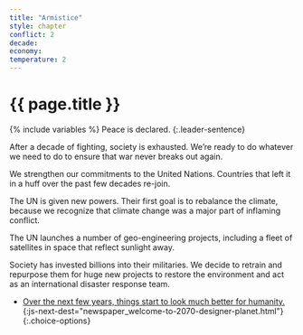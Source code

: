 ```yaml
---
title: "Armistice"
style: chapter
conflict: 2
decade: 
economy: 
temperature: 2
---
```


<h1>{{ page.title }}</h1>

{% include variables %}
Peace is declared.
{:.leader-sentence}

After a decade of fighting, society is exhausted. We’re ready to do whatever we need to do to ensure that war never breaks out again.

We strengthen our commitments to the United Nations. Countries that left it in a huff over the past few decades re-join.

The UN is given new powers. Their first goal is to rebalance the climate, because we recognize that climate change was a major part of inflaming conflict.

The UN launches a number of geo-engineering projects, including a fleet of satellites in space that reflect sunlight away.

Society has invested billions into their militaries. We decide to retrain and repurpose them for huge new projects to restore the environment and act as an international disaster response team.

- [Over the next few years, things start to look much better for humanity.](part-page_2070.html){:js-next-dest="newspaper_welcome-to-2070-designer-planet.html"}
{:.choice-options}
